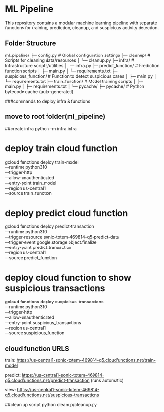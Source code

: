 # ML Pipeline

This repository contains a modular machine learning pipeline with separate functions for training, prediction, cleanup, and suspicious activity detection.

## Folder Structure

ml_pipeline/
├─ config.py # Global configuration settings
├─ cleanup/ # Scripts for cleaning data/resources
│ └─ cleanup.py
├─ infra/ # Infrastructure scripts/utilities
│ └─ infra.py
├─ predict_function/ # Prediction function scripts
│ ├─ main.py
│ └─ requirements.txt
├─ suspicious_function/ # Function to detect suspicious cases
│ ├─ main.py
│ └─ requirements.txt
├─ train_function/ # Model training scripts
│ ├─ main.py
│ ├─ requirements.txt
│ └─ pycache/
├─ pycache/ # Python bytecode cache (auto-generated)

###commands to deploy infra & functions
## move to root folder(ml_pipeline)

##create infra
python -m infra.infra

# deploy train cloud function
gcloud functions deploy train-model \
  --runtime python310 \
  --trigger-http \
  --allow-unauthenticated \
  --entry-point train_model \
  --region us-central1 \
  --source train_function

# deploy predict cloud function
gcloud functions deploy predict-transaction \
  --runtime python310 \
  --trigger-resource sonic-totem-469814-q5-predict-data \
  --trigger-event google.storage.object.finalize \
  --entry-point predict_transaction \
  --region us-central1 \
  --source predict_function


# deploy  cloud function to show suspicious transactions
gcloud functions deploy suspicious-transactions \
  --runtime python310 \
  --trigger-http \
  --allow-unauthenticated \
  --entry-point suspicious_transactions\
  --region us-central1 \
  --source suspicious_function


## cloud function URLS
train: https://us-central1-sonic-totem-469814-q5.cloudfunctions.net/train-model

predict: https://us-central1-sonic-totem-469814-q5.cloudfunctions.net/predict-transaction (runs automatic)

view: https://us-central1-sonic-totem-469814-q5.cloudfunctions.net/suspicious-transactions

##clean up script
python cleanup/cleanup.py
